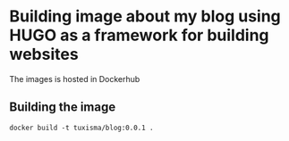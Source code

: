 # Building image about my blog using HUGO as a framework for building websites

The images is hosted in Dockerhub


## Building the image 

```docker build -t tuxisma/blog:0.0.1 .```
